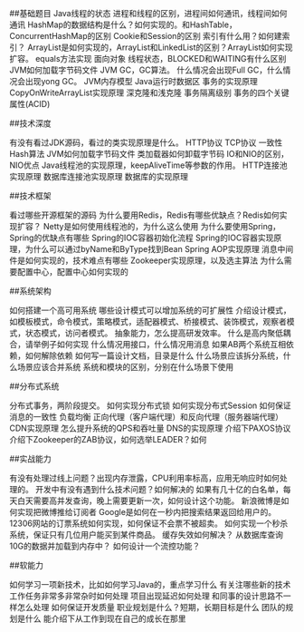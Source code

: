 ##基础题目
Java线程的状态
进程和线程的区别，进程间如何通讯，线程间如何通讯
HashMap的数据结构是什么？如何实现的。和HashTable，ConcurrentHashMap的区别
Cookie和Session的区别
索引有什么用？如何建索引？
ArrayList是如何实现的，ArrayList和LinkedList的区别？ArrayList如何实现扩容。
equals方法实现
面向对象
线程状态，BLOCKED和WAITING有什么区别
JVM如何加载字节码文件
JVM GC，GC算法。
什么情况会出现Full GC，什么情况会出现yong GC。
JVM内存模型
Java运行时数据区
事务的实现原理
CopyOnWriteArrayList实现原理
深克隆和浅克隆
事务隔离级别
事务的四个关键属性(ACID)
 
##技术深度
 
有没有看过JDK源码，看过的类实现原理是什么。
HTTP协议
TCP协议
一致性Hash算法
JVM如何加载字节码文件
类加载器如何卸载字节码
IO和NIO的区别，NIO优点
Java线程池的实现原理，keepAliveTime等参数的作用。
HTTP连接池实现原理
数据库连接池实现原理
数据库的实现原理
 
##技术框架
 
看过哪些开源框架的源码
为什么要用Redis，Redis有哪些优缺点？Redis如何实现扩容？
Netty是如何使用线程池的，为什么这么使用
为什么要使用Spring，Spring的优缺点有哪些
Spring的IOC容器初始化流程
Spring的IOC容器实现原理，为什么可以通过byName和ByType找到Bean
Spring AOP实现原理
消息中间件是如何实现的，技术难点有哪些
Zookeeper实现原理，以及选主算法
为什么需要配置中心，配置中心如何实现的
 
##系统架构
 
如何搭建一个高可用系统
哪些设计模式可以增加系统的可扩展性
介绍设计模式，如模板模式，命令模式，策略模式，适配器模式、桥接模式、装饰模式，观察者模式，状态模式，访问者模式。
抽象能力，怎么提高研发效率。
什么是高内聚低耦合，请举例子如何实现
什么情况用接口，什么情况用消息
如果AB两个系统互相依赖，如何解除依赖
如何写一篇设计文档，目录是什么
什么场景应该拆分系统，什么场景应该合并系统
系统和模块的区别，分别在什么场景下使用
 
##分布式系统
 
分布式事务，两阶段提交。
如何实现分布式锁
如何实现分布式Session
如何保证消息的一致性
负载均衡
正向代理（客户端代理）和反向代理（服务器端代理）
CDN实现原理
怎么提升系统的QPS和吞吐量
DNS的实现原理
介绍下PAXOS协议
介绍下Zookeeper的ZAB协议，如何选举LEADER？如何
 
##实战能力
 
有没有处理过线上问题？出现内存泄露，CPU利用率标高，应用无响应时如何处理的。
开发中有没有遇到什么技术问题？如何解决的
如果有几十亿的白名单，每天白天需要高并发查询，晚上需要更新一次，如何设计这个功能。
新浪微博是如何实现把微博推给订阅者
Google是如何在一秒内把搜索结果返回给用户的。
12306网站的订票系统如何实现，如何保证不会票不被超卖。
如何实现一个秒杀系统，保证只有几位用户能买到某件商品。
缓存失效如何解决？
从数据库查询10G的数据并加载到内存中？
如何设计一个流控功能？
 
##软能力
 
如何学习一项新技术，比如如何学习Java的，重点学习什么
有关注哪些新的技术
工作任务非常多非常杂时如何处理
项目出现延迟如何处理
和同事的设计思路不一样怎么处理
如何保证开发质量
职业规划是什么？短期，长期目标是什么
团队的规划是什么
能介绍下从工作到现在自己的成长在那里
